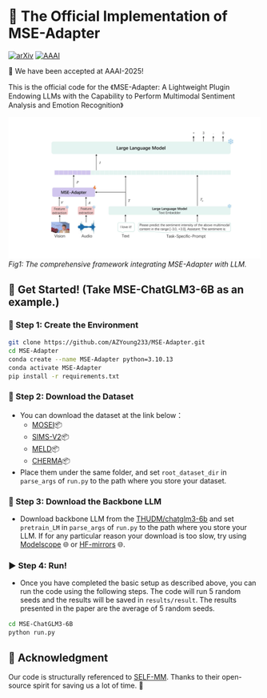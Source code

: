 # 🌟 The Official Implementation of MSE-Adapter
[![arXiv](https://img.shields.io/badge/arXiv-2502.12478-red)](https://arxiv.org/abs/2502.12478)
[![AAAI](https://img.shields.io/badge/AAAI_2025-%23003973)](https://ojs.aaai.org/index.php/AAAI/article/download/34755/36910)

🎉 We have been accepted at AAAI-2025!

This is the official code for the 《MSE-Adapter: A Lightweight Plugin Endowing LLMs with the Capability to Perform Multimodal Sentiment Analysis and Emotion Recognition》 

![Overall](Fig/overall.jpg)
*Fig1: The comprehensive framework integrating MSE-Adapter with LLM.*

## 🚀 Get Started! (Take MSE-ChatGLM3-6B as an example.)

### 🔧 Step 1: Create the Environment
``` bash
git clone https://github.com/AZYoung233/MSE-Adapter.git
cd MSE-Adapter
conda create --name MSE-Adapter python=3.10.13
conda activate MSE-Adapter
pip install -r requirements.txt
```

### 📂 Step 2: Download the Dataset
- You can download the dataset at the link below：
   - [MOSEI](https://huggingface.co/datasets/AZYoung/MOSEI_processed)📦
   - [SIMS-V2](https://huggingface.co/datasets/AZYoung/SIMSV2_processed)📦
   - [MELD](https://huggingface.co/datasets/AZYoung/MELD_processed)📦
   - [CHERMA](https://huggingface.co/datasets/AZYoung/CHERMA0723_processed)📦
- Place them under the same folder, and set `root_dataset_dir` in `parse_args` of `run.py` to the path where you store your dataset.

### 💾 Step 3: Download the Backbone LLM
- Download backbone LLM from the [THUDM/chatglm3-6b](https://huggingface.co/THUDM/chatglm3-6b) and set `pretrain_LM` in `parse_args` of `run.py` to the path where you store your LLM. If for any particular reason your download is too slow, try using [Modelscope](https://modelscope.cn/my/overview) 🌐 or [HF-mirrors](https://hf-mirror.com/) 🌐.

### ▶️ Step 4: Run!
- Once you have completed the basic setup as described above, you can run the code using the following steps. The code will run 5 random seeds and the results will be saved in `results/result`. The results presented in the paper are the average of 5 random seeds.
```bash
cd MSE-ChatGLM3-6B
python run.py
```

## 🙏 Acknowledgment
Our code is structurally referenced to [SELF-MM](https://github.com/thuiar/Self-MM). Thanks to their open-source spirit for saving us a lot of time. 💖